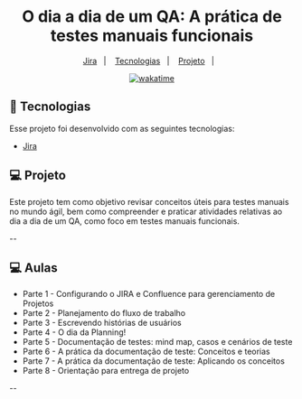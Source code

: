 <h1 align="center">
  O dia a dia de um QA: A prática de testes manuais funcionais
</h1>

<p align="center">
  <a href="https://brunohdorea.atlassian.net/jira/software/projects/PROJ/boards/2/roadmap">Jira</a>&nbsp;&nbsp;&nbsp;|&nbsp;&nbsp;&nbsp;
  <a href="#-tecnologias">Tecnologias</a>&nbsp;&nbsp;&nbsp;|&nbsp;&nbsp;&nbsp;
  <a href="#-projeto">Projeto</a>&nbsp;&nbsp;&nbsp;|&nbsp;&nbsp;&nbsp;
</p>

<p align="center">
<a href="https://wakatime.com/badge/user/68660678-6b86-4b78-98df-f5f41a37e1bc/project/fcc84081-d8e8-4d93-a8e2-739f89491c6a"><img src="https://wakatime.com/badge/user/68660678-6b86-4b78-98df-f5f41a37e1bc/project/fcc84081-d8e8-4d93-a8e2-739f89491c6a.svg" alt="wakatime"></a>
</p>

## 🚀 Tecnologias

Esse projeto foi desenvolvido com as seguintes tecnologias:

- [Jira](https://www.atlassian.com/br/software/jira)

## 💻 Projeto

Este projeto tem como objetivo revisar conceitos úteis para testes manuais no mundo ágil, bem como compreender e praticar atividades relativas ao dia a dia de um QA, como foco em testes manuais funcionais.

--

## 💻 Aulas

- Parte 1 - Configurando o JIRA e Confluence para gerenciamento de Projetos
- Parte 2 - Planejamento do fluxo de trabalho
- Parte 3 - Escrevendo histórias de usuários
- Parte 4 - O dia da Planning!
- Parte 5 - Documentação de testes: mind map, casos e cenários de teste
- Parte 6 - A prática da documentação de teste: Conceitos e teorias
- Parte 7 - A prática da documentação de teste: Aplicando os conceitos
- Parte 8 - Orientação para entrega de projeto

--
